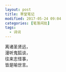 ```yaml
---
layout: post
title: 草堂笔记
modified: 2017-05-24 09:04
categories: [笔落闲处]
tags: 
  - 诗词
---
```


离诸圣贤远，  
漫听鬼狐谈，  
往来志怪事，  
皆是喻世言。